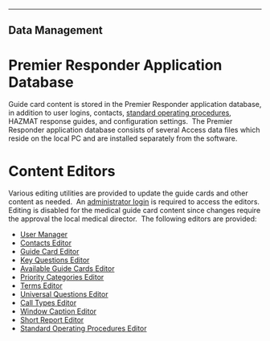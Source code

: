   ---------------------
  **Data Management**
  ---------------------

# Premier Responder Application Database

Guide card content is stored in the Premier Responder application
database, in addition to user logins, contacts, [standard operatingprocedures](<911Adviser Acronyms.md>), HAZMAT response guides, and
configuration settings.  The Premier Responder application database
consists of several Access data files which reside on the local PC and
are installed separately from the software.

# Content Editors

Various editing utilities are provided to update the guide cards and
other content as needed.  An [administrator login](<User Manager.md>)
is required to access the editors.  Editing is disabled for the medical
guide card content since changes require the approval the local medical
director.  The following editors are provided:

-   [User Manager](<User Manager.md>)
-   [Contacts Editor](<Contacts Editor.md>)
-   [Guide Card Editor](<Guide Card Editor.md>)
-   [Key Questions Editor](<Vital Point Editor.md>)
-   [Available Guide Cards    Editor](<Available Guide Cards Editor.md>)
-   [Priority Categories Editor](<Priority Categories Editor.md>)
-   [Terms Editor](<Terms Editor.md>)
-   [Universal Questions Editor](<General Questions Editor.md>)
-   [Call Types Editor](<Available Call Types Editor.md>)
-   [Window Caption Editor](<Main Form Caption Editor.md>)
-   [Short Report Editor](<Short Report Editor.md>)
-   [Standard Operating Procedures    Editor](<Standard Operating Procedures Editor.md>)
